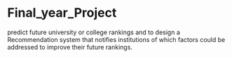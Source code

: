 # Final_year_Project
predict future university or college rankings and to design a Recommendation system that notifies institutions of which factors could be addressed to improve their future rankings.

